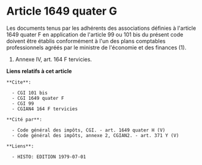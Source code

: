 # Article 1649 quater G

Les documents tenus par les adhérents des associations définies à l'article 1649 quater F en application de l'article 99 ou
101 bis du présent code doivent être établis conformément à l'un des plans comptables professionnels agréés par le ministre
de l'économie et des finances (1).

1)  Annexe IV, art. 164 F tervicies.

**Liens relatifs à cet article**

	**Cite**:

	  - CGI 101 bis
	  - CGI 1649 quater F
	  - CGI 99
	  - CGIAN4 164 F tervicies

	**Cité par**:

	  - Code général des impôts, CGI. - art. 1649 quater H (V)
	  - Code général des impôts, annexe 2, CGIAN2. - art. 371 Y (V)

	**Liens**:

	  - HISTO: EDITION 1979-07-01
